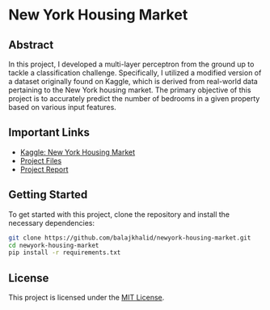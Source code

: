 # New York Housing Market

## Abstract
<p>In this project, I developed a multi-layer perceptron from the ground up to tackle a classification challenge. Specifically, I utilized a modified version of a dataset originally found on Kaggle, which is derived from real-world data pertaining to the New York housing market. The primary objective of this project is to accurately predict the number of bedrooms in a given property based on various input features. </p>

## Important Links
- [Kaggle: New York Housing Market](https://www.kaggle.com/datasets/nelgiriyewithana/new-york-housing-market)
- [Project Files]()
- [Project Report]()

## Getting Started

To get started with this project, clone the repository and install the necessary dependencies:

```bash
git clone https://github.com/balajkhalid/newyork-housing-market.git
cd newyork-housing-market
pip install -r requirements.txt
```

## License
This project is licensed under the [MIT License](https://github.com/balajkhalid/newyork-housing-market/blob/main/LICENSE).
